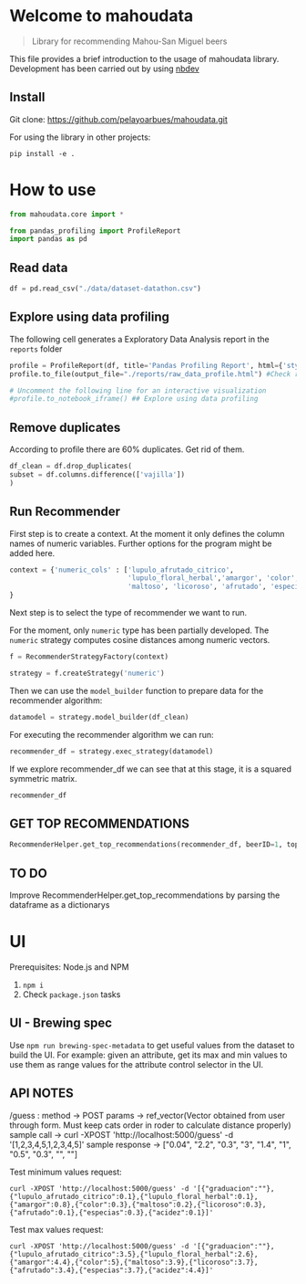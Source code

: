 # Welcome to mahoudata
> Library for recommending Mahou-San Miguel beers


This file provides a brief introduction to the usage of mahoudata library. Development has been carried out by using [nbdev](https://nbdev.fast.ai/tutorial/)

## Install

Git clone: https://github.com/pelayoarbues/mahoudata.git

For using the library in other projects:

`pip install -e .`

# How to use

```python
from mahoudata.core import *

from pandas_profiling import ProfileReport
import pandas as pd
```

## Read data

```python
df = pd.read_csv("./data/dataset-datathon.csv")
```

## Explore using data profiling

The following cell generates a Exploratory Data Analysis report in the `reports` folder

```python
profile = ProfileReport(df, title='Pandas Profiling Report', html={'style':{'full_width':True}})
profile.to_file(output_file="./reports/raw_data_profile.html") #Check reports folder

# Uncomment the following line for an interactive visualization
#profile.to_notebook_iframe() ## Explore using data profiling
```

## Remove duplicates
According to profile there are 60% duplicates. Get rid of them.


```python
df_clean = df.drop_duplicates(
subset = df.columns.difference(['vajilla'])
)
```

## Run Recommender

First step is to create a context. At the moment it only defines the column names of numeric variables. Further options for the program might be added here.

```python
context = {'numeric_cols' : ['lupulo_afrutado_citrico', 
                             'lupulo_floral_herbal','amargor', 'color', 
                             'maltoso', 'licoroso', 'afrutado', 'especias','acidez']
}
```

Next step is to select the type of recommender we want to run. 

For the moment, only `numeric` type has been partially developed. The `numeric` strategy computes cosine distances among numeric vectors.

```python
f = RecommenderStrategyFactory(context)

strategy = f.createStrategy('numeric')

```

Then we can use the `model_builder` function to prepare data for the recommender algorithm:

```python
datamodel = strategy.model_builder(df_clean)
```

For executing the recommender algorithm we can run:

```python
recommender_df = strategy.exec_strategy(datamodel)
```

If we explore recommender_df we can see that at this stage, it is a squared symmetric matrix.

```python
recommender_df
```

## GET TOP RECOMMENDATIONS

```python
RecommenderHelper.get_top_recommendations(recommender_df, beerID=1, topk=6, sort_asc=True)
```

## TO DO

Improve RecommenderHelper.get_top_recommendations by parsing the dataframe as a dictionarys

# UI

Prerequisites: Node.js and NPM

1. `npm i`
2. Check `package.json` tasks

## UI - Brewing spec

Use `npm run brewing-spec-metadata` to get useful values from the dataset to build the UI. For example: given an attribute, get its max and min values to use them as range values for the attribute control selector in the UI.

## API NOTES

/guess : 
    method -> POST
    params -> ref_vector(Vector obtained from user through form. Must keep cats order in roder to calculate distance properly)
    sample call -> curl -XPOST 'http://localhost:5000/guess' -d '[1,2,3,4,5,1,2,3,4,5]'
    sample response -> ["0.04", "2.2", "0.3", "3", "1.4", "1", "0.5", "0.3", "", ""]

Test minimum values request:

```
curl -XPOST 'http://localhost:5000/guess' -d '[{"graduacion":""},{"lupulo_afrutado_citrico":0.1},{"lupulo_floral_herbal":0.1},{"amargor":0.8},{"color":0.3},{"maltoso":0.2},{"licoroso":0.3},{"afrutado":0.1},{"especias":0.3},{"acidez":0.1}]'
```

Test max values request:

```
curl -XPOST 'http://localhost:5000/guess' -d '[{"graduacion":""},{"lupulo_afrutado_citrico":3.5},{"lupulo_floral_herbal":2.6},{"amargor":4.4},{"color":5},{"maltoso":3.9},{"licoroso":3.7},{"afrutado":3.4},{"especias":3.7},{"acidez":4.4}]'
```